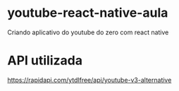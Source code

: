# youtube-react-native-aula
Criando aplicativo do youtube do zero com react native


# API utilizada
https://rapidapi.com/ytdlfree/api/youtube-v3-alternative
